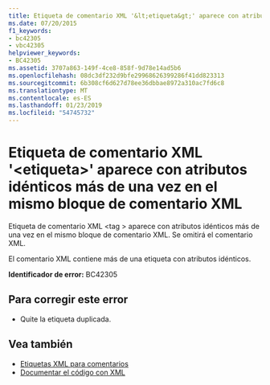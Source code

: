 ```yaml
---
title: Etiqueta de comentario XML '&lt;etiqueta&gt;' aparece con atributos idénticos más de una vez en el mismo bloque de comentario XML
ms.date: 07/20/2015
f1_keywords:
- bc42305
- vbc42305
helpviewer_keywords:
- BC42305
ms.assetid: 3707a863-149f-4ce8-858f-9d78e14ad5b6
ms.openlocfilehash: 08dc3df232d9bfe29968626399286f41dd823313
ms.sourcegitcommit: 6b308cf6d627d78ee36dbbae8972a310ac7fd6c8
ms.translationtype: MT
ms.contentlocale: es-ES
ms.lasthandoff: 01/23/2019
ms.locfileid: "54745732"
---
```

# <a name="xml-comment-tag-lttaggt-appears-with-identical-attributes-more-than-once-in-the-same-xml-comment-block"></a>Etiqueta de comentario XML '&lt;etiqueta&gt;' aparece con atributos idénticos más de una vez en el mismo bloque de comentario XML
Etiqueta de comentario XML \<tag > aparece con atributos idénticos más de una vez en el mismo bloque de comentario XML. Se omitirá el comentario XML.  
  
 El comentario XML contiene más de una etiqueta con atributos idénticos.  
  
 **Identificador de error:** BC42305  
  
## <a name="to-correct-this-error"></a>Para corregir este error  
  
-   Quite la etiqueta duplicada.  
  
## <a name="see-also"></a>Vea también
- [Etiquetas XML para comentarios](../../visual-basic/language-reference/xmldoc/index.md)
- [Documentar el código con XML](../../visual-basic/programming-guide/program-structure/documenting-your-code-with-xml.md)
